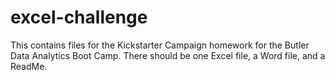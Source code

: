 # excel-challenge
This contains files for the Kickstarter Campaign homework for the Butler Data Analytics Boot Camp. There should be one Excel file, a Word file, and a ReadMe. 
